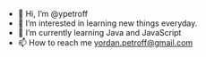 - 👋 Hi, I’m @ypetroff
- 👀 I’m interested in learning new things everyday. 
- 🌱 I’m currently learning Java and JavaScript
- 📫 How to reach me yordan.petroff@gmail.com

<!---
ypetroff/ypetroff is a ✨ special ✨ repository because its `README.md` (this file) appears on your GitHub profile.
You can click the Preview link to take a look at your changes.
--->
